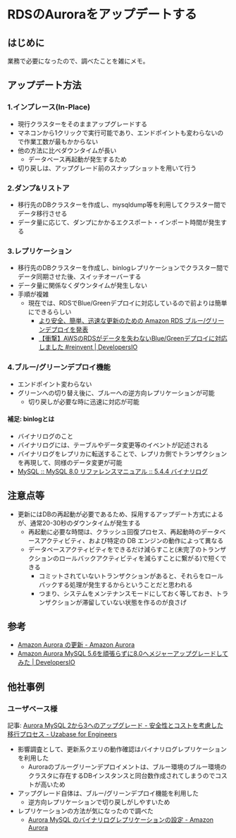 # RDSのAuroraをアップデートする
## はじめに

業務で必要になったので、調べたことを雑にメモ。

## アップデート方法

### 1.インプレース(In-Place)

- 現行クラスターをそのままアップグレードする
- マネコンから1クリックで実行可能であり、エンドポイントも変わらないので作業工数が最もかからない
- 他の方法に比べダウンタイムが長い
  - データベース再起動が発生するため
- 切り戻しは、アップグレード前のスナップショットを用いて行う

### 2.ダンプ&リストア

- 移行先のDBクラスターを作成し、mysqldump等を利用してクラスター間でデータ移行させる
- データ量に応じて、ダンプにかかるエクスポート・インポート時間が発生する

### 3.レプリケーション

- 移行先のDBクラスターを作成し、binlogレプリケーションでクラスター間でデータ同期させた後、スイッチオーバーする
- データ量に関係なくダウンタイムが発生しない
- 手順が複雑
  - 現在では、RDSでBlue/Greenデプロイに対応しているので前よりは簡単にできるらしい
    - [より安全、簡単、迅速な更新のための Amazon RDS ブルー/グリーンデプロイを発表](https://aws.amazon.com/jp/about-aws/whats-new/2022/11/amazon-rds-blue-green-deployments-safer-simpler-faster-updates/)
    - [【衝撃】AWSのRDSがデータを失わないBlue/Greenデプロイに対応しました #reinvent | DevelopersIO](https://dev.classmethod.jp/articles/rds-bg-deploy/)

### 4.ブルー/グリーンデプロイ機能

- エンドポイント変わらない
- グリーンへの切り替え後に、ブルーへの逆方向レプリケーションが可能
  - 切り戻しが必要な時に迅速に対応が可能

#### 補足: binlogとは

- バイナリログのこと
- バイナリログには、テーブルやデータ変更等のイベントが記述される
- バイナリログをレプリカに転送することで、レプリカ側でトランザクションを再現して、同様のデータ変更が可能
- [MySQL :: MySQL 8.0 リファレンスマニュアル :: 5.4.4 バイナリログ](https://dev.mysql.com/doc/refman/8.0/ja/binary-log.html)


## 注意点等

- 更新にはDBの再起動が必要であるため、採用するアップデート方式によるが、通常20-30秒のダウンタイムが発生する
  - 再起動に必要な時間は、クラッシュ回復プロセス、再起動時のデータベースアクティビティ、および特定の DB エンジンの動作によって異なる
  - データベースアクティビティをできるだけ減らすこと(未完了のトランザクションのロールバックアクティビティを減らすことに繋がる)で短くできる
    - コミットされていないトランザクションがあると、それらをロールバックする処理が発生するからということだと思われる
    - つまり、システムをメンテナンスモードにしておく等しておき、トランザクションが滞留していない状態を作るのが良さげ

## 参考

- [Amazon Aurora の更新 - Amazon Aurora](https://docs.aws.amazon.com/ja_jp/AmazonRDS/latest/AuroraUserGuide/Aurora.Updates.html)
- [Amazon Aurora MySQL 5.6を頑張らずに8.0へメジャーアップグレードしてみた | DevelopersIO](https://dev.classmethod.jp/articles/upgrade-aurora-mysql-5-6-to-8-0-simple-stupid/)

## 他社事例

### ユーザベース様

記事: [Aurora MySQL 2から3へのアップグレード - 安全性とコストを考慮した移行プロセス - Uzabase for Engineers](https://tech.uzabase.com/entry/2024/12/15/090000)

- 影響調査として、更新系クエリの動作確認はバイナリログレプリケーションを利用した
  - Auroraのブルーグリーンデプロイメントは、ブルー環境のブルー環境のクラスタに存在するDBインスタンスと同台数作成されてしまうのでコストが高いため
- アップグレード自体は、ブルー/グリーンデプロイ機能を利用した
  - 逆方向レプリケーションで切り戻しがしやすいため
- レプリケーションの方法が気になったので調べた
  - [Aurora MySQL のバイナリログレプリケーションの設定 - Amazon Aurora](https://docs.aws.amazon.com/ja_jp/AmazonRDS/latest/AuroraUserGuide/AuroraMySQL.Replication.MySQL.SettingUp.html#AuroraMySQL.Replication.MySQL.RetainBinlogs)